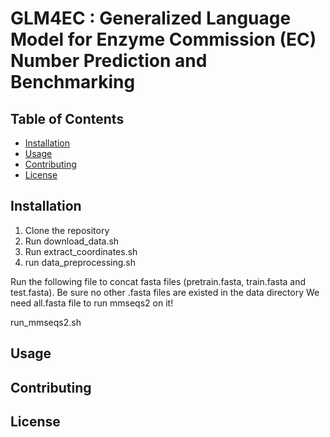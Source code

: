 # GLM4EC : Generalized Language Model for Enzyme Commission (EC) Number Prediction and Benchmarking
## Table of Contents

- [Installation](#installation)
- [Usage](#usage)
- [Contributing](#contributing)
- [License](#license)

## Installation
1. Clone the repository 
2. Run download_data.sh
3. Run extract_coordinates.sh
4. run data_preprocessing.sh


Run the following file to concat fasta files (pretrain.fasta, train.fasta and test.fasta). Be sure no other .fasta files are existed in the data directory
We need all.fasta file to run mmseqs2 on it!

run_mmseqs2.sh
## Usage

## Contributing

## License




